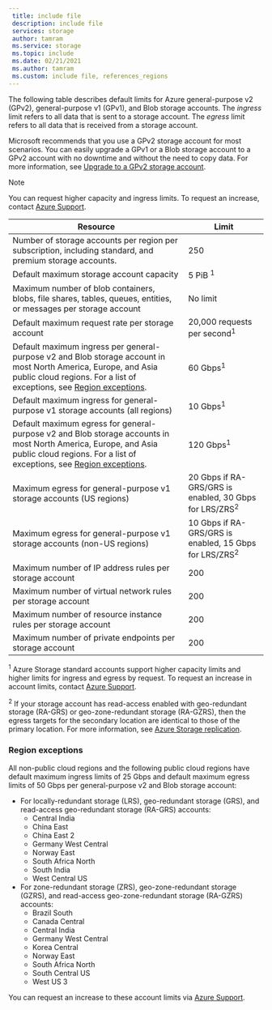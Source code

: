 ```yaml
---
 title: include file
 description: include file
 services: storage
 author: tamram
 ms.service: storage
 ms.topic: include
 ms.date: 02/21/2021
 ms.author: tamram
 ms.custom: include file, references_regions
---
```


The following table describes default limits for Azure general-purpose v2 (GPv2), general-purpose v1 (GPv1), and Blob storage accounts. The *ingress* limit refers to all data that is sent to a storage account. The *egress* limit refers to all data that is received from a storage account.

Microsoft recommends that you use a GPv2 storage account for most scenarios. You can easily upgrade a GPv1 or a Blob storage account to a GPv2 account with no downtime and without the need to copy data. For more information, see [Upgrade to a GPv2 storage account](../articles/storage/common/storage-account-upgrade.md).

> [!NOTE]
> You can request higher capacity and ingress limits. To request an increase, contact [Azure Support](https://azure.microsoft.com/support/faq/).

| Resource | Limit |
| --- | --- |
| Number of storage accounts per region per subscription, including standard, and premium storage accounts.| 250 |
| Default maximum storage account capacity | 5 PiB <sup>1</sup>|
| Maximum number of blob containers, blobs, file shares, tables, queues, entities, or messages per storage account | No limit |
| Default maximum request rate per storage account | 20,000 requests per second<sup>1</sup> |
| Default maximum ingress per general-purpose v2 and Blob storage account in most North America, Europe, and Asia public cloud regions. For a list of exceptions, see [Region exceptions](#region-exceptions).  | 60 Gbps<sup>1</sup> |
| Default maximum ingress for general-purpose v1 storage accounts (all regions) | 10 Gbps<sup>1</sup> |
| Default maximum egress for general-purpose v2 and Blob storage accounts in most North America, Europe, and Asia public cloud regions. For a list of exceptions, see [Region exceptions](#region-exceptions). | 120 Gbps<sup>1</sup> |
| Maximum egress for general-purpose v1 storage accounts (US regions) | 20 Gbps if RA-GRS/GRS is enabled, 30 Gbps for LRS/ZRS<sup>2</sup> |
| Maximum egress for general-purpose v1 storage accounts (non-US regions) | 10 Gbps if RA-GRS/GRS is enabled, 15 Gbps for LRS/ZRS<sup>2</sup> |
| Maximum number of IP address rules per storage account | 200 |
| Maximum number of virtual network rules per storage account | 200 |
| Maximum number of resource instance rules per storage account | 200 |
| Maximum number of private endpoints per storage account | 200 |

<sup>1</sup> Azure Storage standard accounts support higher capacity limits and higher limits for ingress and egress by request. To request an increase in account limits, contact [Azure Support](https://azure.microsoft.com/support/faq/).

<sup>2</sup> If your storage account has read-access enabled with geo-redundant storage (RA-GRS) or geo-zone-redundant storage (RA-GZRS), then the egress targets for the secondary location are identical to those of the primary location. For more information, see [Azure Storage replication](../articles/storage/common/storage-redundancy.md).

### Region exceptions

All non-public cloud regions and the following public cloud regions have default maximum ingress limits of 25 Gbps and default maximum egress limits of 50 Gbps per general-purpose v2 and Blob storage account:

- For locally-redundant storage (LRS), geo-redundant storage (GRS), and read-access geo-redundant storage (RA-GRS) accounts:
   - Central India
   - China East
   - China East 2
   - Germany West Central
   - Norway East
   - South Africa North
   - South India
   - West Central US
- For zone-redundant storage (ZRS), geo-zone-redundant storage (GZRS), and read-access geo-zone-redundant storage (RA-GZRS) accounts:
   - Brazil South
   - Canada Central
   - Central India
   - Germany West Central
   - Korea Central
   - Norway East
   - South Africa North
   - South Central US
   - West US 3

You can request an increase to these account limits via [Azure Support](https://azure.microsoft.com/support/faq/).